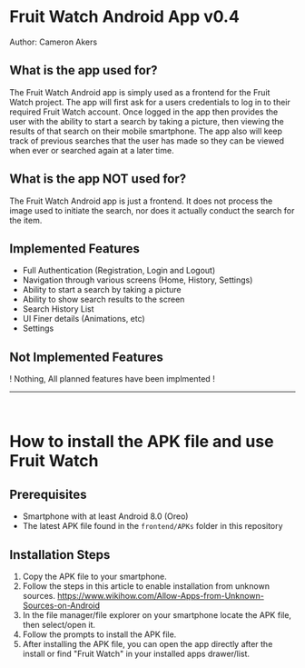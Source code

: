 # Fruit Watch Android App v0.4

Author: Cameron Akers

## What is the app used for?

The Fruit Watch Android app is simply used as a frontend for the Fruit Watch project. The app will first ask for a users credentials to log in to their required Fruit Watch account. Once logged in the app then provides the user with the ability to start a search by taking a picture, then viewing the results of that search on their mobile smartphone. The app also will keep track of previous searches that the user has made so they can be viewed when ever or searched again at a later time.

## What is the app NOT used for?

The Fruit Watch Android app is just a frontend. It does not process the image used to initiate the search, nor does it actually conduct the search for the item.

## Implemented Features

- Full Authentication (Registration, Login and Logout)
- Navigation through various screens (Home, History, Settings)
- Ability to start a search by taking a picture
- Ability to show search results to the screen
- Search History List
- UI Finer details (Animations, etc)
- Settings

## Not Implemented Features

! Nothing, All planned features have been implmented !

<hr>
<br>

# How to install the APK file and use Fruit Watch

## Prerequisites

- Smartphone with at least Android 8.0 (Oreo)
- The latest APK file found in the `frontend/APKs` folder in this repository

## Installation Steps

1. Copy the APK file to your smartphone.
2. Follow the steps in this article to enable installation from unknown sources. https://www.wikihow.com/Allow-Apps-from-Unknown-Sources-on-Android
3. In the file manager/file explorer on your smartphone locate the APK file, then select/open it.
4. Follow the prompts to install the APK file.
5. After installing the APK file, you can open the app directly after the install or find "Fruit Watch" in your installed apps drawer/list.
